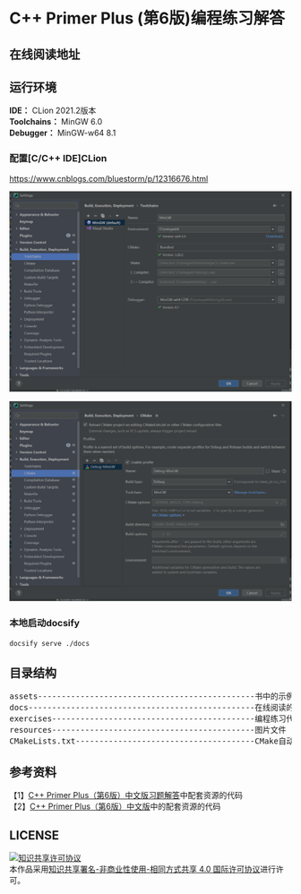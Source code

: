 # C++ Primer Plus (第6版)编程练习解答

## 在线阅读地址

## 运行环境
**IDE：** CLion 2021.2版本   
**Toolchains：** MinGW 6.0  
**Debugger：** MinGW-w64 8.1

### 配置\[C/C++ IDE\]CLion
https://www.cnblogs.com/bluestorm/p/12316676.html

![Toolchains配置](resources/Toolchains_config.png)

![CMake配置](resources/CMake_config.png)

### 本地启动docsify
```shell
docsify serve ./docs
```

## 目录结构
<pre>
assets----------------------------------------------书中的示例代码
docs------------------------------------------------在线阅读的文件
exercises-------------------------------------------编程练习代码
resources-------------------------------------------图片文件
CMakeLists.txt--------------------------------------CMake自动编译文件
</pre>

## 参考资料
【1】[C++ Primer Plus（第6版）中文版习题解答](https://www.epubit.com/bookDetails?id=UB71fac65f02978)中配套资源的代码  
【2】[C++ Primer Plus（第6版）中文版](https://www.epubit.com/bookDetails?id=UB7209840d845c9)中的配套资源的代码

## LICENSE
<a rel="license" href="http://creativecommons.org/licenses/by-nc-sa/4.0/"><img alt="知识共享许可协议" style="border-width:0" src="https://img.shields.io/badge/license-CC%20BY--NC--SA%204.0-lightgrey" /></a><br />本作品采用<a rel="license" href="http://creativecommons.org/licenses/by-nc-sa/4.0/">知识共享署名-非商业性使用-相同方式共享 4.0 国际许可协议</a>进行许可。

